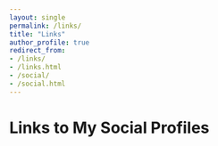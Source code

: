 ```yaml
---
layout: single
permalink: /links/
title: "Links"
author_profile: true
redirect_from:
- /links/
- /links.html
- /social/
- /social.html
---
```


# Links to My Social Profiles

